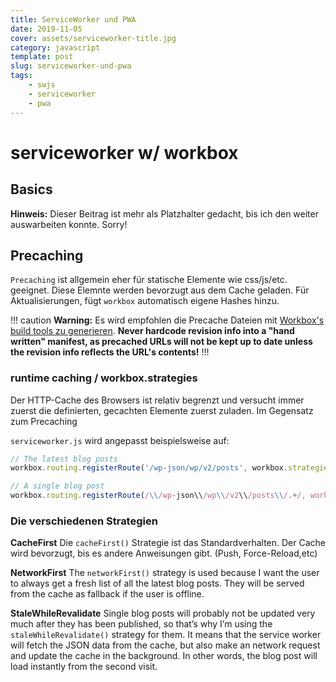 ```yaml
---
title: ServiceWorker und PWA
date: 2019-11-05
cover: assets/serviceworker-title.jpg
category: javascript
template: post
slug: serviceworker-und-pwa
tags:
    - swjs
    - serviceworker
    - pwa
---
```


# serviceworker w/ workbox

## Basics

**Hinweis:** Dieser Beitrag ist mehr als Platzhalter gedacht, bis ich den weiter auswarbeiten konnte. Sorry!

## Precaching

`Precaching` ist allgemein eher für statische Elemente wie css/js/etc. geeignet. Diese Elemnte werden bevorzugt aus dem Cache geladen. Für Aktualisierungen, fügt `workbox` automatisch eigene Hashes hinzu.

!!! caution
**Warning:** Es wird empfohlen die Precache Dateien mit [Workbox's build tools zu generieren](https://developers.google.com/web/tools/workbox/guides/precache-files/#generating_a_precache_manifest). **Never hardcode revision info into a "hand written" manifest, as precached URLs will not be kept up to date unless the revision info reflects the URL's contents!**
!!!

### runtime caching / workbox.strategies

Der HTTP-Cache des Browsers ist relativ begrenzt und versucht immer zuerst die definierten, gecachten Elemente zuerst zuladen. Im Gegensatz zum Precaching


`serviceworker.js` wird angepasst beispielsweise auf:
```js
// The latest blog posts
workbox.routing.registerRoute('/wp-json/wp/v2/posts', workbox.strategies.networkFirst());

// A single blog post
workbox.routing.registerRoute(/\\/wp-json\\/wp\\/v2\\/posts\\/.+/, workbox.strategies.staleWhileRevalidate());
```

### Die verschiedenen Strategien
**CacheFirst**
Die `cacheFirst()` Strategie ist das Standardverhalten. Der Cache wird bevorzugt, bis es andere Anweisungen gibt. (Push, Force-Reload,etc)


**NetworkFirst**
The `networkFirst()` strategy is used because I want the user to always get a fresh list of all the latest blog posts. They will be served from the cache as fallback if the user is offline.


**StaleWhileRevalidate**
Single blog posts will probably not be updated very much after they has been published, so that’s why I’m using the `staleWhileRevalidate()` strategy for them. It means that the service worker will fetch the JSON data from the cache, but also make an network request and update the cache in the background. In other words, the blog post will load instantly from the second visit.
